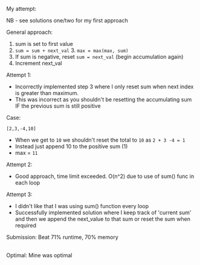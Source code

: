 My attempt:

NB - see solutions one/two for my first approach

General approach:
1. sum is set to first value
2. `sum = sum + next_val`
   3. `max = max(max, sum)`
4. If sum is negative, reset `sum = next_val` (begin accumulation again)
5. Increment next_val


Attempt 1:

- Incorrectly implemented step 3 where I only reset sum when next index is greater than maximum.
- This was incorrect as you shouldn't be resetting the accumulating sum IF the previous sum is still positive

Case:

`[2,3,-4,10]`

- When we get to `10` we shouldn't reset the total to `10` as `2 + 3 -4 = 1`  
- Instead just append 10 to the positive sum (1)
- max = `11`

Attempt 2:

- Good approach, time limit exceeded. O(n^2) due to use of sum() func in each loop


Attempt 3:

- I didn't like that I was using sum() function every loop
- Successfully implemented solution where I keep track of 'current sum' and then we append the next_value to that sum or reset the sum when required

Submission:
Beat 71% runtime, 70% memory







<br>
Optimal:
Mine was optimal